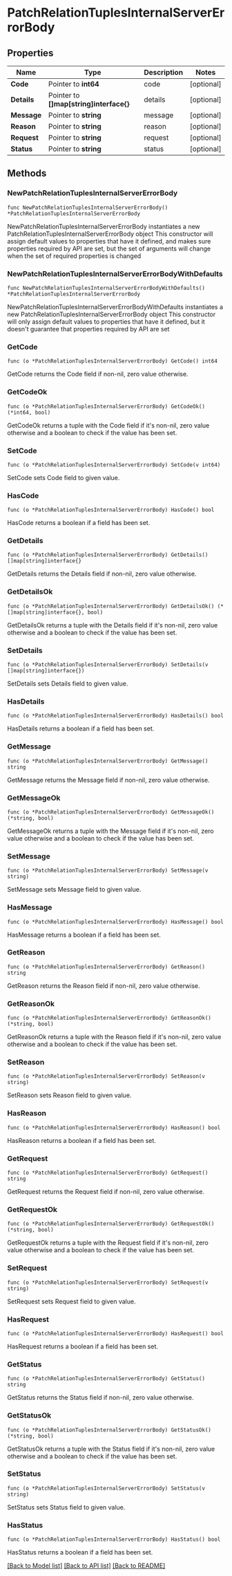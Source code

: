 # PatchRelationTuplesInternalServerErrorBody

## Properties

Name | Type | Description | Notes
------------ | ------------- | ------------- | -------------
**Code** | Pointer to **int64** | code | [optional] 
**Details** | Pointer to **[]map[string]interface{}** | details | [optional] 
**Message** | Pointer to **string** | message | [optional] 
**Reason** | Pointer to **string** | reason | [optional] 
**Request** | Pointer to **string** | request | [optional] 
**Status** | Pointer to **string** | status | [optional] 

## Methods

### NewPatchRelationTuplesInternalServerErrorBody

`func NewPatchRelationTuplesInternalServerErrorBody() *PatchRelationTuplesInternalServerErrorBody`

NewPatchRelationTuplesInternalServerErrorBody instantiates a new PatchRelationTuplesInternalServerErrorBody object
This constructor will assign default values to properties that have it defined,
and makes sure properties required by API are set, but the set of arguments
will change when the set of required properties is changed

### NewPatchRelationTuplesInternalServerErrorBodyWithDefaults

`func NewPatchRelationTuplesInternalServerErrorBodyWithDefaults() *PatchRelationTuplesInternalServerErrorBody`

NewPatchRelationTuplesInternalServerErrorBodyWithDefaults instantiates a new PatchRelationTuplesInternalServerErrorBody object
This constructor will only assign default values to properties that have it defined,
but it doesn't guarantee that properties required by API are set

### GetCode

`func (o *PatchRelationTuplesInternalServerErrorBody) GetCode() int64`

GetCode returns the Code field if non-nil, zero value otherwise.

### GetCodeOk

`func (o *PatchRelationTuplesInternalServerErrorBody) GetCodeOk() (*int64, bool)`

GetCodeOk returns a tuple with the Code field if it's non-nil, zero value otherwise
and a boolean to check if the value has been set.

### SetCode

`func (o *PatchRelationTuplesInternalServerErrorBody) SetCode(v int64)`

SetCode sets Code field to given value.

### HasCode

`func (o *PatchRelationTuplesInternalServerErrorBody) HasCode() bool`

HasCode returns a boolean if a field has been set.

### GetDetails

`func (o *PatchRelationTuplesInternalServerErrorBody) GetDetails() []map[string]interface{}`

GetDetails returns the Details field if non-nil, zero value otherwise.

### GetDetailsOk

`func (o *PatchRelationTuplesInternalServerErrorBody) GetDetailsOk() (*[]map[string]interface{}, bool)`

GetDetailsOk returns a tuple with the Details field if it's non-nil, zero value otherwise
and a boolean to check if the value has been set.

### SetDetails

`func (o *PatchRelationTuplesInternalServerErrorBody) SetDetails(v []map[string]interface{})`

SetDetails sets Details field to given value.

### HasDetails

`func (o *PatchRelationTuplesInternalServerErrorBody) HasDetails() bool`

HasDetails returns a boolean if a field has been set.

### GetMessage

`func (o *PatchRelationTuplesInternalServerErrorBody) GetMessage() string`

GetMessage returns the Message field if non-nil, zero value otherwise.

### GetMessageOk

`func (o *PatchRelationTuplesInternalServerErrorBody) GetMessageOk() (*string, bool)`

GetMessageOk returns a tuple with the Message field if it's non-nil, zero value otherwise
and a boolean to check if the value has been set.

### SetMessage

`func (o *PatchRelationTuplesInternalServerErrorBody) SetMessage(v string)`

SetMessage sets Message field to given value.

### HasMessage

`func (o *PatchRelationTuplesInternalServerErrorBody) HasMessage() bool`

HasMessage returns a boolean if a field has been set.

### GetReason

`func (o *PatchRelationTuplesInternalServerErrorBody) GetReason() string`

GetReason returns the Reason field if non-nil, zero value otherwise.

### GetReasonOk

`func (o *PatchRelationTuplesInternalServerErrorBody) GetReasonOk() (*string, bool)`

GetReasonOk returns a tuple with the Reason field if it's non-nil, zero value otherwise
and a boolean to check if the value has been set.

### SetReason

`func (o *PatchRelationTuplesInternalServerErrorBody) SetReason(v string)`

SetReason sets Reason field to given value.

### HasReason

`func (o *PatchRelationTuplesInternalServerErrorBody) HasReason() bool`

HasReason returns a boolean if a field has been set.

### GetRequest

`func (o *PatchRelationTuplesInternalServerErrorBody) GetRequest() string`

GetRequest returns the Request field if non-nil, zero value otherwise.

### GetRequestOk

`func (o *PatchRelationTuplesInternalServerErrorBody) GetRequestOk() (*string, bool)`

GetRequestOk returns a tuple with the Request field if it's non-nil, zero value otherwise
and a boolean to check if the value has been set.

### SetRequest

`func (o *PatchRelationTuplesInternalServerErrorBody) SetRequest(v string)`

SetRequest sets Request field to given value.

### HasRequest

`func (o *PatchRelationTuplesInternalServerErrorBody) HasRequest() bool`

HasRequest returns a boolean if a field has been set.

### GetStatus

`func (o *PatchRelationTuplesInternalServerErrorBody) GetStatus() string`

GetStatus returns the Status field if non-nil, zero value otherwise.

### GetStatusOk

`func (o *PatchRelationTuplesInternalServerErrorBody) GetStatusOk() (*string, bool)`

GetStatusOk returns a tuple with the Status field if it's non-nil, zero value otherwise
and a boolean to check if the value has been set.

### SetStatus

`func (o *PatchRelationTuplesInternalServerErrorBody) SetStatus(v string)`

SetStatus sets Status field to given value.

### HasStatus

`func (o *PatchRelationTuplesInternalServerErrorBody) HasStatus() bool`

HasStatus returns a boolean if a field has been set.


[[Back to Model list]](../README.md#documentation-for-models) [[Back to API list]](../README.md#documentation-for-api-endpoints) [[Back to README]](../README.md)



